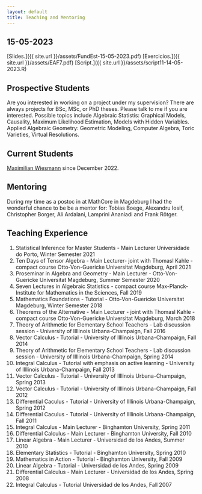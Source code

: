 ```yaml
---
layout: default
title: Teaching and Mentoring
---
```

## 15-05-2023
[Slides.]({{ site.url }}/assets/FundEst-15-05-2023.pdf)
[Exercicios.]({{ site.url }}/assets/EAF7.pdf)
[Script.]({{ site.url }}/assets/script11-14-05-2023.R)
## Prospective Students
Are you interested in working on a project under my supervision? There are always projects for BSc, MSc, or PhD theses. Please talk to me if you are interested. Possible topics include
Algebraic Statistis: Graphical Models, Causality, Maximum Likelihood Estimation, Models with Hidden Variables.
Applied Algebraic Geometry:
Geometric Modeling, Computer Algebra, Toric Varieties, Virtual Resolutions.
## Current Students
[Maximilian Wiesmann][def2] since December 2022.

## Mentoring
During my time as a postoc in at MathCore in Magdeburg I had the wonderful chance to be
be a mentor for: Tobias Boege, Alexandru Iosif, Christopher Borger, Ali Ardalani, Lamprini Ananiadi and Frank Rötger.
## Teaching Experience

1. Statistical Inference for Master Students - Main Lecturer  Universidade do Porto, Winter Semester 2021 
1. Ten Days of Tensor Algebra - Main Lecturer- joint with Thomasl Kahle - compact course  Otto-Von-Guericke Universitat Magdeburg,  April 2021 
1. Proseminar in Algebra and Geometry - Main Lecturer - Otto-Von-Guericke Universitat Magdeburg,  Summer Semester 2020 
1. Seven Lectures in Algebraic Statistics - compact course  Max-Planck-Institute for Mathematics in the Sciences, Fall 2019 
1. Mathematics Foundations - Tutorial -  Otto-Von-Guericke Universitat Magdeburg,  Winter  Semester 2018 
1. Theorems of the Alternative - Main Lecturer - joint with Thomasl Kahle - compact course  Otto-Von-Guericke Universitat Magdeburg, March 2018 
1. Theory of Arithmetic for Elementary School Teachers - Lab discussion session -  University of Illlinois Urbana-Champaign, Fall 2016 
1. Vector Calculus - Tutorial -  University of Illlinois Urbana-Champaign, Fall 2014 
1. Theory of Arithmetic for Elementary School Teachers - Lab discussion session -  University of Illlinois Urbana-Champaign, Spring 2014 
1. Integral Calculus - Tutorial with emphasis on active learning -  University of Illlinois Urbana-Champaign, Fall 2013 
1. Vector Calculus - Tutorial -  University of Illlinois Urbana-Champaign, Spring 2013 
1. Vector Calculus - Tutorial -  University of Illlinois Urbana-Champaign, Fall 2012 
1. Differential Caculus - Tutorial -  University of Illlinois Urbana-Champaign, Spring 2012 
1. Differential Caculus - Tutorial -  University of Illlinois Urbana-Champaign, Fall 2011 
1. Integral Calculus - Main Lecturer -  Binghamton University, Spring 2011 
1. Differential Calculus - Main Lecturer -  Binghamton University, Fall 2010 
1. Linear Algebra - Main Lecturer - Universidad de los Andes, Summer 2010 
1. Elementary Statistics - Tutorial -  Binghamton University, Spring 2010 
1. Mathematics in Action - Tutorial -  Binghamton University, Fall 2009 
1. Linear Algebra - Tutorial -  Universidad de los Andes, Spring 2009 
1. Differential Calculus - Main Lecturer -  Universidad de los Andes, Spring 2008 
1. Integral Calculus - Tutorial   Universidad de los Andes, Fall 2007 


[def2]: https://maximilianwiesmann.github.io